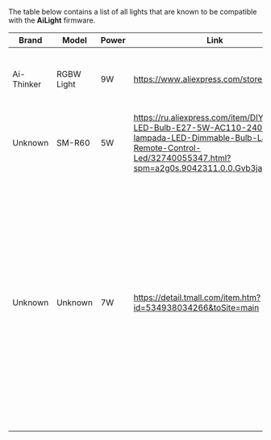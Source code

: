 The table below contains a list of all lights that are known to be compatible with the **AiLight** firmware.

| Brand         | Model        | Power | Link                                       | Notes
|---------------|--------------|-------|--------------------------------------------|------|
| Ai-Thinker    | RGBW Light   | 9W    | https://www.aliexpress.com/store/906899    | This store doesn't show stock on their site, but can provide if contacted.  |
| Unknown       | SM-R60       | 5W    | https://ru.aliexpress.com/item/DIY-Wifi-LED-Bulb-E27-5W-AC110-240V-lampada-LED-Dimmable-Bulb-Lamp-Remote-Control-Led/32740055347.html?spm=a2g0s.9042311.0.0.Gvb3ja | |
| Unknown       | Unknown       | 7W    | https://detail.tmall.com/item.htm?id=534938034266&toSite=main | Delivery can be difficult to arrange if you're outside China, ended up talking directly to someone from the store via whats app on +86 150 8828 2882 - NOTE: Out of the 15 I ordered, two arrived broken, I have been promised replacements but haven't seen them yet. |